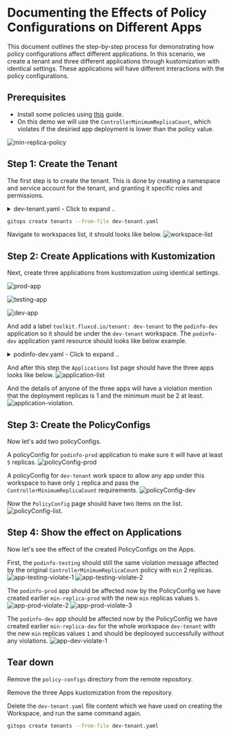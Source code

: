 # Documenting the Effects of Policy Configurations on Different Apps

This document outlines the step-by-step process for demonstrating how policy configurations affect different applications. In this scenario, we create a tenant and three different applications through kustomization with identical settings. These applications will have different interactions with the policy configurations.

## Prerequisites

- Install some policies using [this](https://github.com/weaveworks/policy-agent/blob/dev/docs/getting-started.md#installing-policies) guide.
- On this demo we will use the `ControllerMinimumReplicaCount`, which violates if the desiried app deployment is lower than the policy value.

![min-replica-policy](imgs/policy-min-replica.png)


## Step 1: Create the Tenant

The first step is to create the tenant. This is done by creating a namespace and service account for the tenant, and granting it specific roles and permissions.


<details>
  <summary>dev-tenant.yaml - Click to expand .. </summary>

```yaml
apiVersion: v1
kind: Namespace
metadata:
  creationTimestamp: null
  labels:
    toolkit.fluxcd.io/tenant: dev-tenant
  name: dev-ns
spec: {}
status: {}
---
apiVersion: v1
kind: ServiceAccount
metadata:
  creationTimestamp: null
  labels:
    toolkit.fluxcd.io/tenant: dev-tenant
  name: dev-tenant
  namespace: dev-ns
---
apiVersion: rbac.authorization.k8s.io/v1
kind: Role
metadata:
  creationTimestamp: null
  labels:
    toolkit.fluxcd.io/tenant: dev-tenant
  name: dev-tenant-service-account
  namespace: dev-ns
rules:
- apiGroups:
  - ""
  resources:
  - namespaces
  - pods
  verbs:
  - list
  - get
---
apiVersion: rbac.authorization.k8s.io/v1
kind: RoleBinding
metadata:
  creationTimestamp: null
  labels:
    toolkit.fluxcd.io/tenant: dev-tenant
  name: dev-tenant-service-account
  namespace: dev-ns
roleRef:
  apiGroup: rbac.authorization.k8s.io
  kind: Role
  name: dev-tenant-service-account
subjects:
- kind: ServiceAccount
  name: dev-tenant
  namespace: dev-ns
```
</details>

```bash
gitops create tenants --from-file dev-tenant.yaml
```

Navigate to workspaces list, it should looks like below.
 ![workspace-list](imgs/workspaces.png)


## Step 2: Create Applications with Kustomization

Next, create three applications from kustomization using identical settings.

  ![prod-app](imgs/application-prod.png)

  ![testing-app](imgs/application-testing.png)

  ![dev-app](imgs/application-dev.png)

And add a label `toolkit.fluxcd.io/tenant: dev-tenant` to the `podinfo-dev` application so it should be under the `dev-tenant` workspace. The `podinfo-dev` application yaml resource should looks like below example.

<details>
  <summary>podinfo-dev.yaml - Click to expand .. </summary>

```yaml
apiVersion: kustomize.toolkit.fluxcd.io/v1beta2
kind: Kustomization
metadata:
  creationTimestamp: null
  name: podinfo-dev
  namespace: dev-ns
  labels:
    toolkit.fluxcd.io/tenant: dev-tenant
spec:
  interval: 10m0s
  path: ./kustomize
  prune: true
  sourceRef:
    kind: GitRepository
    name: podinfo
    namespace: apps
  targetNamespace: dev-ns
```
</details>

And after this step the `Applications` list page should have the three apps looks like below.
![application-list](imgs/application-list.png)

And the details of anyone of the three apps will have a violation mention that the deployment replicas is 1 and the minimum must be 2 at least.
![application-violation](imgs/application-prod-violation-1.png).

## Step 3: Create the PolicyConfigs

Now let's add two policyConfigs.

A policyConfig for `podinfo-prod` application to make sure it will have at least `5` replicas.
![policyConfig-prod](imgs/policyConfig-prod.png)

A policyConfig for `dev-tenant` work space to allow any app under this workspace to have only `1` replica and pass the `ControllerMinimumReplicaCount` requirements.
![policyConfig-dev](imgs/policyConfig-dev.png)

Now the `PolicyConfig` page should have two items on the list.
![policyConfig-list](imgs/policyConfig-list.png).

## Step 4: Show the effect on Applications

Now let's see the effect of the created PolicyConfigs on the Apps.

First, the `podinfo-testing` should still the same violation message affected by the original `ControllerMinimumReplicaCount` policy with `min` 2 replicas.
![app-testing-violate-1](imgs/application-testing-violation-1.png)
![app-testing-violate-2](imgs/application-testing-violation-2.png)

The `podinfo-prod` app should be affected now by the PolicyConfig we have created earlier `min-replica-prod` with the new `min` replicas values `5`.
![app-prod-violate-2](imgs/application-prod-violation-2.png)
![app-prod-violate-3](imgs/application-prod-violation-3.png)

The `podinfo-dev` app should be affected now by the PolicyConfig we have created earlier `min-replica-dev` for the whole workspace `dev-tenant` with the new `min` replicas values `1` and should be deplooyed successfully without any violations.
![app-dev-violate-1](imgs/application-dev-violation-1.png)

## Tear down

Remove the `policy-configs` directory from the remote repository.

Remove the three Apps kustomization from the repository.

Delete the `dev-tenant.yaml` file content which we have used on creating the Workspace, and run the same command again.

```bash
gitops create tenants --from-file dev-tenant.yaml
```
